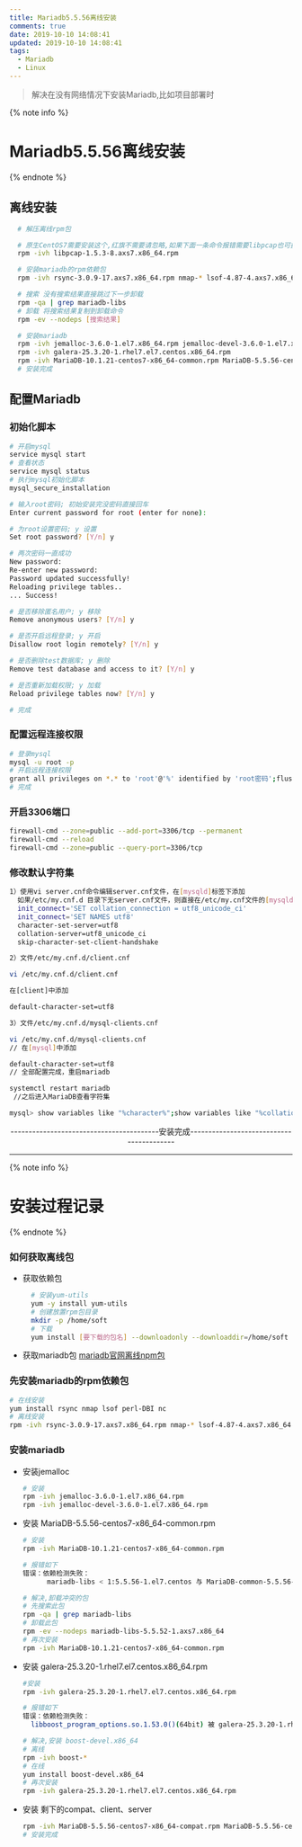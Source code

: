 ```yaml
---
title: Mariadb5.5.56离线安装
comments: true
date: 2019-10-10 14:08:41
updated: 2019-10-10 14:08:41
tags:
  - Mariadb
  - Linux
---
```


<blockquote class="blockquote-center">解决在没有网络情况下安装Mariadb,比如项目部署时</blockquote>

<!--more-->
{% note info %}
# Mariadb5.5.56离线安装
{% endnote %}

## 离线安装

```bash
  # 解压离线rpm包

  # 原生CentOS7需要安装这个,红旗不需要请忽略,如果下面一条命令报错需要libpcap也可执行
  rpm -ivh libpcap-1.5.3-8.axs7.x86_64.rpm

  # 安装mariadb的rpm依赖包
  rpm -ivh rsync-3.0.9-17.axs7.x86_64.rpm nmap-* lsof-4.87-4.axs7.x86_64.rpm perl-* boost-*

  # 搜索 没有搜索结果直接跳过下一步卸载
  rpm -qa | grep mariadb-libs
  # 卸载 将搜索结果复制到卸载命令
  rpm -ev --nodeps [搜索结果]

  # 安装mariadb
  rpm -ivh jemalloc-3.6.0-1.el7.x86_64.rpm jemalloc-devel-3.6.0-1.el7.x86_64.rpm
  rpm -ivh galera-25.3.20-1.rhel7.el7.centos.x86_64.rpm
  rpm -ivh MariaDB-10.1.21-centos7-x86_64-common.rpm MariaDB-5.5.56-centos7-x86_64-compat.rpm MariaDB-5.5.56-centos7-x86_64-client.rpm MariaDB-5.5.56-centos7-x86_64-server.rpm
  # 安装完成
```

## 配置Mariadb

### 初始化脚本

  ```bash
  # 开启mysql
  service mysql start
  # 查看状态
  service mysql status
  # 执行mysql初始化脚本
  mysql_secure_installation

  # 输入root密码; 初始安装完没密码直接回车
  Enter current password for root (enter for none): 

  # 为root设置密码; y 设置
  Set root password? [Y/n] y

  # 两次密码一直成功
  New password: 
  Re-enter new password: 
  Password updated successfully!
  Reloading privilege tables..
  ... Success!

  # 是否移除匿名用户; y 移除
  Remove anonymous users? [Y/n] y

  # 是否开启远程登录; y 开启
  Disallow root login remotely? [Y/n] y

  # 是否删除test数据库; y 删除
  Remove test database and access to it? [Y/n] y

  # 是否重新加载权限; y 加载
  Reload privilege tables now? [Y/n] y

  # 完成
  ```

### 配置远程连接权限

  ```bash
  # 登录mysql
  mysql -u root -p
  # 开启远程连接权限
  grant all privileges on *.* to 'root'@'%' identified by 'root密码';flush privileges;
  # 完成
  ```
### 开启3306端口
  ```bash
  firewall-cmd --zone=public --add-port=3306/tcp --permanent
  firewall-cmd --reload
  firewall-cmd --zone=public --query-port=3306/tcp
  ```

### 修改默认字符集

```bash
1）使用vi server.cnf命令编辑server.cnf文件，在[mysqld]标签下添加
  如果/etc/my.cnf.d 目录下无server.cnf文件，则直接在/etc/my.cnf文件的[mysqld]标签下添加以下内容。
  init_connect='SET collation_connection = utf8_unicode_ci' 
  init_connect='SET NAMES utf8'
  character-set-server=utf8 
  collation-server=utf8_unicode_ci 
  skip-character-set-client-handshake

2）文件/etc/my.cnf.d/client.cnf

vi /etc/my.cnf.d/client.cnf

在[client]中添加

default-character-set=utf8

3）文件/etc/my.cnf.d/mysql-clients.cnf

vi /etc/my.cnf.d/mysql-clients.cnf
// 在[mysql]中添加

default-character-set=utf8
// 全部配置完成，重启mariadb

systemctl restart mariadb
 //之后进入MariaDB查看字符集

mysql> show variables like "%character%";show variables like "%collation%";
```

  <p style="text-align:center;">-----------------------------------------安装完成-----------------------------------------</p>
  
---
{% note info %}
# 安装过程记录
{% endnote %}

### 如何获取离线包

- 获取依赖包
  ```bash
    # 安装yum-utils
    yum -y install yum-utils
    # 创建放置rpm包目录
    mkdir -p /home/soft
    # 下载
    yum install [要下载的包名] --downloadonly --downloaddir=/home/soft
  ```

- 获取mariadb包
  [mariadb官网离线npm包](http://ftp.hosteurope.de/mirror/archive.mariadb.org/mariadb-5.5.56/yum/centos/7/x86_64/rpms/)

### 先安装mariadb的rpm依赖包

  ```bash
  # 在线安装 
  yum install rsync nmap lsof perl-DBI nc
  # 离线安装
  rpm -ivh rsync-3.0.9-17.axs7.x86_64.rpm nmap-* lsof-4.87-4.axs7.x86_64.rpm perl-*
  ```

### 安装mariadb
- 安装jemalloc

  ```bash
  # 安装
  rpm -ivh jemalloc-3.6.0-1.el7.x86_64.rpm
  rpm -ivh jemalloc-devel-3.6.0-1.el7.x86_64.rpm
  ```

- 安装 MariaDB-5.5.56-centos7-x86_64-common.rpm
  ```bash
  # 安装  
  rpm -ivh MariaDB-10.1.21-centos7-x86_64-common.rpm

  # 报错如下
  错误：依赖检测失败： 
        mariadb-libs < 1:5.5.56-1.el7.centos 与 MariaDB-common-5.5.56-1.el7.centos.x86_64 冲突

  # 解决,卸载冲突的包
  # 先搜索此包
  rpm -qa | grep mariadb-libs
  # 卸载此包
  rpm -ev --nodeps mariadb-libs-5.5.52-1.axs7.x86_64
  # 再次安装
  rpm -ivh MariaDB-10.1.21-centos7-x86_64-common.rpm
  ```

- 安装 galera-25.3.20-1.rhel7.el7.centos.x86_64.rpm
  ```bash
  #安装
  rpm -ivh galera-25.3.20-1.rhel7.el7.centos.x86_64.rpm

  # 报错如下
  错误：依赖检测失败：
	libboost_program_options.so.1.53.0()(64bit) 被 galera-25.3.20-1.rhel7.el7.centos.x86_64 需要

  # 解决,安装 boost-devel.x86_64
  # 离线
  rpm -ivh boost-*
  # 在线
  yum install boost-devel.x86_64
  # 再次安装
  rpm -ivh galera-25.3.20-1.rhel7.el7.centos.x86_64.rpm
  ```
- 安装 剩下的compat、client、server

  ```bash
  rpm -ivh MariaDB-5.5.56-centos7-x86_64-compat.rpm MariaDB-5.5.56-centos7-x86_64-client.rpm MariaDB-5.5.56-centos7-x86_64-server.rpm
  # 安装完成
  ```

<!-- >

> [mariadb官网离线安装10.x](https://mariadb.com/kb/en/library/mariadb-installation-version-10121-via-rpms-on-centos-7/)

> [mariadb官网离线npm包](http://ftp.hosteurope.de/mirror/archive.mariadb.org/mariadb-5.5.56/yum/centos/7/x86_64/rpms/)

> [安装参考博客](https://www.cnblogs.com/haoliyou/p/10191926.html)

> [获取离线包参考博客](https://blog.csdn.net/topswim/article/details/86578118)

> [获取离线包参考博客](https://blog.csdn.net/GX_1_11_real/article/details/80694556)

> -->